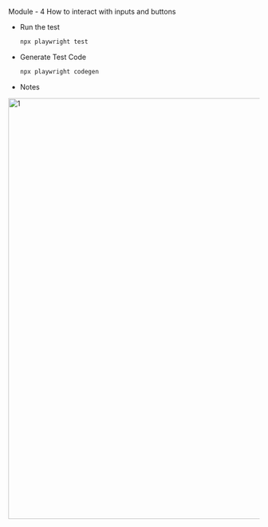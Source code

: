 Module - 4 How to interact with inputs and buttons

- Run the test

  ```bash
  npx playwright test
  ```

- Generate Test Code

  ```bash
  npx playwright codegen
  ```

- Notes

<img width="842" alt="1" src="https://user-images.githubusercontent.com/63374020/192423600-c5ecb3ce-0e7c-4222-b535-f79663dcfed1.png">
